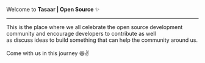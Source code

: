  Welcome to <b>Tasaar | Open Source</b> ✨
<hr> 
This is the place where we all celebrate the open source development community and encourage developers to contribute as well<br> 
as discuss ideas to build something that can help the community around us.
<br><br>
Come with us in this journey 😃✌

<!---
Tasaar/Tasaar is a ✨ special ✨ repository because its `README.md` (this file) appears on your GitHub profile.
You can click the Preview link to take a look at your changes.
--->
